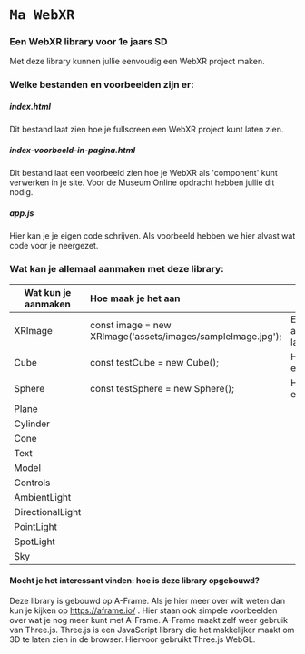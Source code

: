 # `Ma WebXR`

### Een WebXR library voor 1e jaars SD

Met deze library kunnen jullie eenvoudig een WebXR project maken.

### Welke bestanden en voorbeelden zijn er:
##### index.html 
Dit bestand laat zien hoe je fullscreen een WebXR project kunt laten zien.

##### index-voorbeeld-in-pagina.html 
Dit bestand laat een voorbeeld zien hoe je WebXR als 'component' kunt verwerken in je site. Voor de Museum Online opdracht hebben jullie dit nodig.

##### app.js
Hier kan je je eigen code schrijven. Als voorbeeld hebben we hier alvast wat code voor je neergezet.

### Wat kan je allemaal aanmaken met deze library:

|Wat kun je aanmaken |Hoe maak je het aan|Wat kan je er mee?|
|---|:---|---|
| XRImage | const image = new XRImage('assets/images/sampleImage.jpg'); | Een afbeelding/plaatje laten zien |
| Cube | const testCube = new Cube(); | Hiermee maak je een 3d box aan |
| Sphere | const testSphere = new Sphere(); | Hiermee maak je een sphere aan |
| Plane |  |  |
| Cylinder |  |  |
| Cone |  |  |
| Text |  |  |
| Model |  |  |
| Controls |  |  |
| AmbientLight |  |  |
| DirectionalLight |  |  |
| PointLight |  |  |
| SpotLight |  |  |
| Sky |  |  |

#### Mocht je het interessant vinden: hoe is deze library opgebouwd?
Deze library is gebouwd op A-Frame. Als je hier meer over wilt weten dan kun je kijken op https://aframe.io/ . Hier staan ook simpele voorbeelden over wat je nog meer kunt met A-Frame.
A-Frame maakt zelf weer gebruik van Three.js. Three.js is een JavaScript library die het makkelijker maakt om 3D te laten zien in de browser. Hiervoor gebruikt Three.js WebGL.